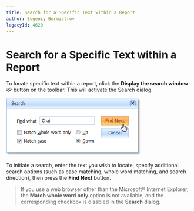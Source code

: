 ```yaml
---
title: Search for a Specific Text within a Report
author: Eugeniy Burmistrov
legacyId: 4620
---
```

# Search for a Specific Text within a Report
To locate specific text within a report, click the **Display the search window** ![web_buttonFind](../../../../images/img7538.png) button on the toolbar. This will activate the Search dialog.

![web_searchDialog](../../../../images/img7543.png)

To initiate a search, enter the text you wish to locate, specify additional search options (such as case matching, whole word matching, and search direction), then press the **Find Next** button.

> If you use a web browser other than the Microsoft&#174; Internet Explorer, the **Match whole word only** option is not available, and the corresponding checkbox is disabled in the **Search** dialog.